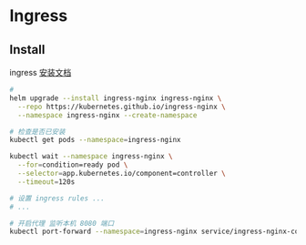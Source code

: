 # Ingress

## Install

ingress [安装文档](https://kubernetes.github.io/ingress-nginx/deploy/)

```sh
# 
helm upgrade --install ingress-nginx ingress-nginx \
  --repo https://kubernetes.github.io/ingress-nginx \
  --namespace ingress-nginx --create-namespace

# 检查是否已安装
kubectl get pods --namespace=ingress-nginx

kubectl wait --namespace ingress-nginx \
  --for=condition=ready pod \
  --selector=app.kubernetes.io/component=controller \
  --timeout=120s

# 设置 ingress rules ...
# ...

# 开启代理 监听本机 8080 端口
kubectl port-forward --namespace=ingress-nginx service/ingress-nginx-controller 8080:80
```
